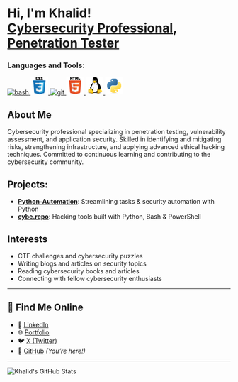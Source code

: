 <h1>Hi, I'm Khalid! <br/><a href="https://github.com/khalidebn">Cybersecurity Professional</a>, <a href="https://github.com/khalidebn">Penetration Tester</a></h1>


<h3 align="left">Languages and Tools:</h3>
<p align="left"> <a href="https://www.gnu.org/software/bash/" target="_blank" rel="noreferrer"> <img src="https://www.vectorlogo.zone/logos/gnu_bash/gnu_bash-icon.svg" alt="bash" width="40" height="40"/> </a> <a href="https://www.w3schools.com/css/" target="_blank" rel="noreferrer"> <img src="https://raw.githubusercontent.com/devicons/devicon/master/icons/css3/css3-original-wordmark.svg" alt="css3" width="40" height="40"/> </a> <a href="https://git-scm.com/" target="_blank" rel="noreferrer"> <img src="https://www.vectorlogo.zone/logos/git-scm/git-scm-icon.svg" alt="git" width="40" height="40"/> </a> <a href="https://www.w3.org/html/" target="_blank" rel="noreferrer"> <img src="https://raw.githubusercontent.com/devicons/devicon/master/icons/html5/html5-original-wordmark.svg" alt="html5" width="40" height="40"/> </a> <a href="https://www.linux.org/" target="_blank" rel="noreferrer"> <img src="https://raw.githubusercontent.com/devicons/devicon/master/icons/linux/linux-original.svg" alt="linux" width="40" height="40"/> </a> <a href="https://www.python.org" target="_blank" rel="noreferrer"> <img src="https://raw.githubusercontent.com/devicons/devicon/master/icons/python/python-original.svg" alt="python" width="40" height="40"/> </a> </p>


## About Me

Cybersecurity professional specializing in penetration testing, vulnerability assessment, and application security. Skilled in identifying and mitigating risks, strengthening infrastructure, and applying advanced ethical hacking techniques. Committed to continuous learning and contributing to the cybersecurity community.

  
## Projects:

   - [**Python-Automation**](https://github.com/khalidebn/Python-Automation): Streamlining tasks & security automation with Python
   - [**cybe.repo**](https://github.com/khalidebn/cybe.repo): Hacking tools built with Python, Bash & PowerShell


## Interests

- CTF challenges and cybersecurity puzzles
- Writing blogs and articles on security topics
- Reading cybersecurity books and articles
- Connecting with fellow cybersecurity enthusiasts

---

## 🔗 Find Me Online

- 💼 [LinkedIn](https://www.linkedin.com/in/khalid-ahmed-msc-2359a4282/)
- 🌐 [Portfolio](https://khalidebn.github.io/kh.github.io/)
- 🐦 [X (Twitter)](https://x.com/k7alid_9)
- 🐙 [GitHub](https://github.com/khalidebn) *(You’re here!)*


---
![Khalid's GitHub Stats](https://github-readme-stats.vercel.app/api?username=khalidebn&show_icons=true&theme=radical)
